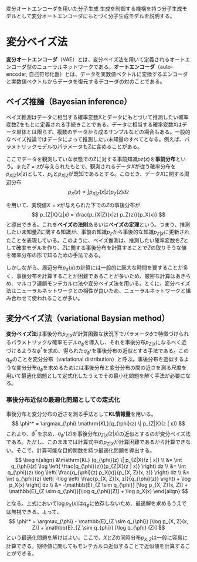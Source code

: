  変分オートエンコーダを用いた分子生成
生成を制御する機構を持つ分子生成モデルとして変分オートエンコーダにもとづく分子生成モデルを説明する。

# 変分ベイズ法
**変分オートエンコーダ**（VAE）とは、変分ベイズ法を用いて定義されるオートエンコーダ型のニューラルネットワークである。**オートエンコーダ**（auto-encoder, 自己符号化器）とは、データを実数値ベクトルに変換するエンコーダと実数値ベクトルからデータを復元するデコーダの対のことである。

## ベイズ推論（Bayesian inference）
ベイズ推測はデータに相当する確率変数Xとデータにもとづいて推測したい確率変数Zをもとに定義される手続きことである。データに相当する確率変数Xはデータ単体とは限らず、複数のデータから成るサンプルなどの場合もある。一般的なベイズ推論ではデータによって推測したい未知量のすべてとなる。例えば、パラメトリックモデルのパラメータもZに含めることがある。

ここでデータを観測していな状態でのZに対する事前知識$pz(x)$を**事前分布**という。また$Z=z$が与えられたもとで、観測されるデータ$X$が従う確率分布を$p_{X|Z}(x|z)$として、$p_z$と$p_{X|Z}$が既知であるとする。このとき、データ$X$に関する周辺分布
$$
p_X(x) = \int p_{X|Z}(x|z) p_Z(z) dz
$$

を用いて、実現値$X=x$が与えられた下での$Z$の事後分布が
$$
p_{Z|X}(z|x) = \frac{p_{X|Z}(x|z) p_Z(z)}{p_X(x)}
$$
と導出できる。これを**ベイズの法則**あるいは**ベイズの定理**という。つまり、推測したい未知量$Z$に関する知識が、事前の知識$p_Z$から事後的な知識$p_{Z|X}$に更新されたことを表現している。このように、ベイズ推測は、推測したい確率変数を$Z$として確率モデルを作り、$Z$に関する事後分布を計算することで$Z$の取りそうな値を確率分布の形で知るための手法である。

しかしながら、周辺分布$p_X(x)$の計算には一般的に膨大な時間を要することが多く、事後分布を計算することが困難であることが多いため、厳密な計算はあきらめ、マルコフ連鎖モンテカルロ法や変分ベイズ法を用いる。とくに、変分ベイズ法はニューラルネットワークとの相性が良いため、ニューラルネットワークと組み合わせて使われることが多い。

## 変分ベイズ法（variational Baysian method）
**変分ベイズ法**は事後分布$p_{Z|X}$が計算困難な状況下でパラメータ$\phi$で特徴づけられるパラメトリックな確率モデル$q_{\phi}$を導入し、それを事後分布$p_{Z|X}$になるべく近づけるような$\phi^*$を求め、得られた$q_{\phi^*}$を事後分布の近似とする手法である。この$q_{\phi}$のことを変分分布（variational distribution）と呼ぶ。事後分布を近似するような変分分布$q_{\phi}$を求めるためには事後分布と変分分布の間の近さを測る尺度を用いて最適化問題として定式化したうえでその最小化問題を解く手法が必要になる。

### 事後分布近似の最適化問題としての定式化
事後分布と変分分布の近さを測る手法として**KL情報量**を用いる。
$$
\phi^* = \argmax_{\phi} \mathrm{KL}(q_{\phi}(z) \| p_{Z|X}(z | x))
$$
これより、$\phi^*$を求め、$q_{\phi^*}(z)$を事後分布$p_{Z|X}(z | x)$の近似とするのが変分ベイズ法である。ただし、このままでは計算式中の$p_{Z|X}$が計算困難であるから計算できない。そこで、計算可能な目的関数を持つ最適化問題を導出する。
$$
\begin{align}
&\mathrm{KL} (q_{\phi}(z) \| p_{Z|X}(z | x)) \\
&= \int q_{\phi}(z) \log \left( \frac{q_{\phi}(z)}{p_{Z|X}(z | x)} \right) dz \\
&= \int q_{\phi}(z) \log \left( \frac{q_{\phi}(z) p_X(x)}{p_{X, Z}(x, z)} \right) dz \\
&= \int q_{\phi}(z) \left[ -\log \left( \frac{p_{X, Z}(x, z)}{q_{\phi}(z)} \right) + \log p_X(x) \right] dz \\
&= -\mathbb{E}_{Z \sim q_{\phi}} [\log p_{X, Z}(x, Z)] + \mathbb{E}_{Z \sim q_{\phi}}[\log q_{\phi}(Z)] + \log p_X(x)
\end{align}
$$

となる。上式において$\log p_X(x)$は$q_{\phi}$に依存しないため、最適解を求めるうえでは無視できる。よって、
$$
\phi^* = \argmax_{\phi} - \mathbb{E}_{Z \sim q_{\phi}} [\log p_{X, Z}(x, Z)] + \mathbb{E}_{Z \sim q_{phi}} [\log q_{\phi} (Z)]
$$
という最適化問題を解けばよい。ここで、$X$と$Z$の同時分布$p_{X, Z}$は一般に容易に計算できる。期待値に関してもモンテカルロ近似することで近似値を計算することができる。
